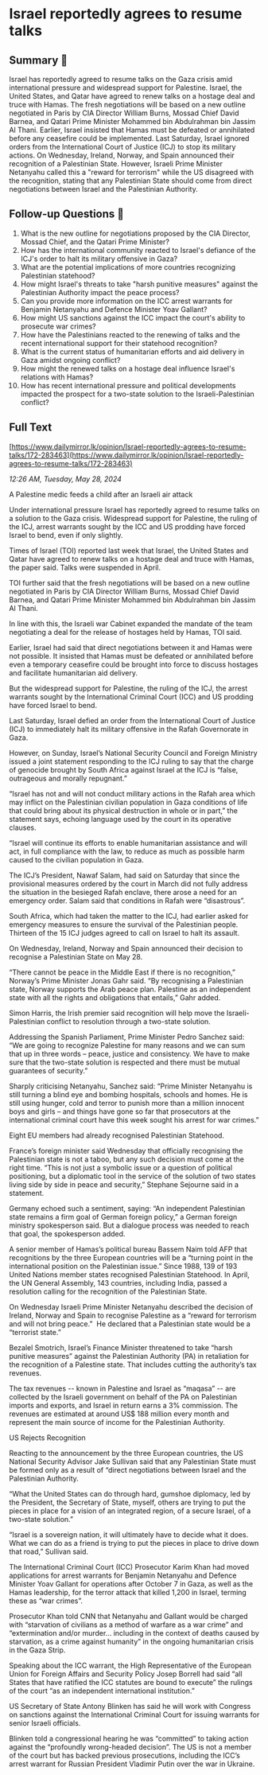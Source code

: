 # Israel reportedly agrees to  resume talks

## Summary 🤖

Israel has reportedly agreed to resume talks on the Gaza crisis amid international pressure and widespread support for Palestine. Israel, the United States, and Qatar have agreed to renew talks on a hostage deal and truce with Hamas. The fresh negotiations will be based on a new outline negotiated in Paris by CIA Director William Burns, Mossad Chief David Barnea, and Qatari Prime Minister Mohammed bin Abdulrahman bin Jassim Al Thani. Earlier, Israel insisted that Hamas must be defeated or annihilated before any ceasefire could be implemented. Last Saturday, Israel ignored orders from the International Court of Justice (ICJ) to stop its military actions. On Wednesday, Ireland, Norway, and Spain announced their recognition of a Palestinian State. However, Israeli Prime Minister Netanyahu called this a "reward for terrorism" while the US disagreed with the recognition, stating that any Palestinian State should come from direct negotiations between Israel and the Palestinian Authority.


## Follow-up Questions 🤖

1. What is the new outline for negotiations proposed by the CIA Director, Mossad Chief, and the Qatari Prime Minister?
2. How has the international community reacted to Israel's defiance of the ICJ's order to halt its military offensive in Gaza?
3. What are the potential implications of more countries recognizing Palestinian statehood?
4. How might Israel's threats to take "harsh punitive measures" against the Palestinian Authority impact the peace process?
5. Can you provide more information on the ICC arrest warrants for Benjamin Netanyahu and Defence Minister Yoav Gallant?
6. How might US sanctions against the ICC impact the court's ability to prosecute war crimes?
7. How have the Palestinians reacted to the renewing of talks and the recent international support for their statehood recognition? 
8. What is the current status of humanitarian efforts and aid delivery in Gaza amidst ongoing conflict?
9. How might the renewed talks on a hostage deal influence Israel's relations with Hamas?
10. How has recent international pressure and political developments impacted the prospect for a two-state solution to the Israeli-Palestinian conflict?

## Full Text

[https://www.dailymirror.lk/opinion/Israel-reportedly-agrees-to-resume-talks/172-283463](https://www.dailymirror.lk/opinion/Israel-reportedly-agrees-to-resume-talks/172-283463)

*12:26 AM, Tuesday, May 28, 2024*

A Palestine medic feeds a child after an Israeli air attack

Under international pressure Israel has reportedly agreed to resume talks on a solution to the Gaza crisis. Widespread support for Palestine, the ruling of the ICJ, arrest warrants sought by the ICC and US prodding have forced Israel to bend, even if only slightly.

Times of Israel (TOI) reported last week that Israel, the United States and Qatar have agreed to renew talks on a hostage deal and truce with Hamas, the paper said. Talks were suspended in April.

TOI further said that the fresh negotiations will be based on a new outline negotiated in Paris by CIA Director William Burns, Mossad Chief David Barnea, and Qatari Prime Minister Mohammed bin Abdulrahman bin Jassim Al Thani.

In line with this, the Israeli war Cabinet expanded the mandate of the team negotiating a deal for the release of hostages held by Hamas, TOI said.

Earlier, Israel had said that direct negotiations between it and Hamas were not possible. It insisted that Hamas must be defeated or annihilated before even a temporary ceasefire could be brought into force to discuss hostages and facilitate humanitarian aid delivery.

But the widespread support for Palestine, the ruling of the ICJ, the arrest warrants sought by the International Criminal Court (ICC) and US prodding have forced Israel to bend.

Last Saturday, Israel defied an order from the International Court of Justice (ICJ) to immediately halt its military offensive in the Rafah Governorate in Gaza.

However, on Sunday, Israel’s National Security Council and Foreign Ministry issued a joint statement responding to the ICJ ruling to say that the charge of genocide brought by South Africa against Israel at the ICJ is “false, outrageous and morally repugnant.”

“Israel has not and will not conduct military actions in the Rafah area which may inflict on the Palestinian civilian population in Gaza conditions of life that could bring about its physical destruction in whole or in part,” the statement says, echoing language used by the court in its operative clauses.

“Israel will continue its efforts to enable humanitarian assistance and will act, in full compliance with the law, to reduce as much as possible harm caused to the civilian population in Gaza.

The ICJ’s President, Nawaf Salam, had said on Saturday that since the provisional measures ordered by the court in March did not fully address the situation in the besieged Rafah enclave, there arose a need for an emergency order. Salam said that conditions in Rafah were “disastrous”.

South Africa, which had taken the matter to the ICJ, had earlier asked for emergency measures to ensure the survival of the Palestinian people. Thirteen of the 15 ICJ judges agreed to call on Israel to halt its assault.

On Wednesday, Ireland, Norway and Spain announced their decision to recognise a Palestinian State on May 28.

“There cannot be peace in the Middle East if there is no recognition,” Norway’s Prime Minister Jonas Gahr said. “By recognising a Palestinian state, Norway supports the Arab peace plan. Palestine as an independent state with all the rights and obligations that entails,” Gahr added.

Simon Harris, the Irish premier said recognition will help move the Israeli-Palestinian conflict to resolution through a two-state solution.

Addressing the Spanish Parliament, Prime Minister Pedro Sanchez said: “We are going to recognize Palestine for many reasons and we can sum that up in three words – peace, justice and consistency. We have to make sure that the two-state solution is respected and there must be mutual guarantees of security.”

Sharply criticising Netanyahu, Sanchez said: “Prime Minister Netanyahu is still turning a blind eye and bombing hospitals, schools and homes. He is still using hunger, cold and terror to punish more than a million innocent boys and girls – and things have gone so far that prosecutors at the international criminal court have this week sought his arrest for war crimes.”

Eight EU members had already recognised Palestinian Statehood.

France’s foreign minister said Wednesday that officially recognising the Palestinian state is not a taboo, but any such decision must come at the right time. “This is not just a symbolic issue or a question of political positioning, but a diplomatic tool in the service of the solution of two states living side by side in peace and security,” Stephane Sejourne said in a statement.

Germany echoed such a sentiment, saying: “An independent Palestinian state remains a firm goal of German foreign policy,” a German foreign ministry spokesperson said. But a dialogue process was needed to reach that goal, the spokesperson added.

A senior member of Hamas’s political bureau Bassem Naim told AFP that recognitions by the three European countries will be a “turning point in the international position on the Palestinian issue.” Since 1988, 139 of 193 United Nations member states recognised Palestinian Statehood. In April, the UN General Assembly, 143 countries, including India, passed a resolution calling for the recognition of the Palestinian State.

On Wednesday Israeli Prime Minister Netanyahu described the decision of Ireland, Norway and Spain to recognise Palestine as a “reward for terrorism and will not bring peace.”  He declared that a Palestinian state would be a “terrorist state.”

Bezalel Smotrich, Israel’s Finance Minister threatened to take “harsh punitive measures” against the Palestinian Authority (PA) in retaliation for the recognition of a Palestine state. That includes cutting the authority’s tax revenues.

The tax revenues -- known in Palestine and Israel as “maqasa” -- are collected by the Israeli government on behalf of the PA on Palestinian imports and exports, and Israel in return earns a 3% commission. The revenues are estimated at around US$ 188 million every month and represent the main source of income for the Palestinian Authority.

US Rejects Recognition

Reacting to the announcement by the three European countries, the US National Security Advisor Jake Sullivan said that any Palestinian State must be formed only as a result of “direct negotiations between Israel and the Palestinian Authority.

“What the United States can do through hard, gumshoe diplomacy, led by the President, the Secretary of State, myself, others are trying to put the pieces in place for a vision of an integrated region, of a secure Israel, of a two-state solution.”

“Israel is a sovereign nation, it will ultimately have to decide what it does. What we can do as a friend is trying to put the pieces in place to drive down that road,” Sullivan said.

The International Criminal Court (ICC) Prosecutor Karim Khan had moved applications for arrest warrants for Benjamin Netanyahu and Defence Minister Yoav Gallant for operations after October 7 in Gaza, as well as the Hamas leadership, for the terror attack that killed 1,200 in Israel, terming these as “war crimes”.

Prosecutor Khan told CNN that Netanyahu and Gallant would be charged with “starvation of civilians as a method of warfare as a war crime” and “extermination and/or murder… including in the context of deaths caused by starvation, as a crime against humanity” in the ongoing humanitarian crisis in the Gaza Strip.

Speaking about the ICC warrant, the High Representative of the European Union for Foreign Affairs and Security Policy Josep Borrell had said “all States that have ratified the ICC statutes are bound to execute” the rulings of the court “as an independent international institution.”

US Secretary of State Antony Blinken has said he will work with Congress on sanctions against the International Criminal Court for issuing warrants for senior Israeli officials.

Blinken told a congressional hearing he was “committed” to taking action against the “profoundly wrong-headed decision”. The US is not a member of the court but has backed previous prosecutions, including the ICC’s arrest warrant for Russian President Vladimir Putin over the war in Ukraine.


